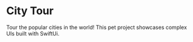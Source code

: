 # City Tour
Tour the popular cities in the world! This pet project showcases complex UIs built with SwiftUi.
